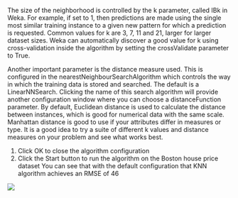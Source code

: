 The size of the neighborhood is controlled by the k parameter, called IBk in Weka. For
example, if set to 1, then predictions are made using the single most similar training instance to
a given new pattern for which a prediction is requested. Common values for k are 3, 7, 11 and
21, larger for larger dataset sizes. Weka can automatically discover a good value for k using
cross-validation inside the algorithm by setting the crossValidate parameter to True.

Another important parameter is the distance measure used. This is configured in the
nearestNeighbourSearchAlgorithm which controls the way in which the training data is stored
and searched. The default is a LinearNNSearch. Clicking the name of this search algorithm will
provide another configuration window where you can choose a distanceFunction parameter. By
default, Euclidean distance is used to calculate the distance between instances, which is good
for numerical data with the same scale. Manhattan distance is good to use if your attributes
differ in measures or type. It is a good idea to try a suite of different k values and distance
measures on your problem and see what works best.

1. Click OK to close the algorithm configuration
2. Click the Start button to run the algorithm on the Boston house price dataset
You can see that with the default configuration that KNN algorithm achieves an RMSE of
46

![](https://github.com/fenago/katacoda-scenarios/raw/master/machine-learning-mastery-weka/machine-learning-mastery-weka-chapter-18/steps/images/94.png)
